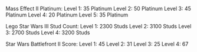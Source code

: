 Mass Effect II Platinum: 
Level 1: 35 Platinum 
Level 2: 50 Platinum
Level 3: 45 Platinum
Level 4: 20 Platinum
Level 5: 35 Platinum

Lego Star Wars III Stud Count: 
Level 1: 2300 Studs 
Level 2: 3100 Studs
Level 3: 2700 Studs
Level 4: 3200 Studs

Star Wars Battlefront II Score: 
Level 1: 45 
Level 2: 31
Level 3: 25
Level 4: 67